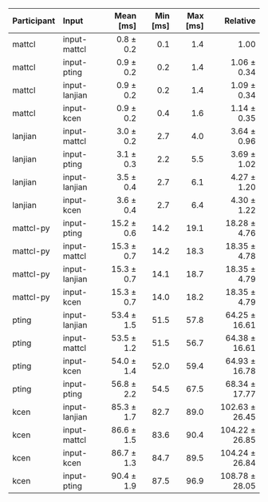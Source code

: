 | Participant | Input | Mean [ms] | Min [ms] | Max [ms] | Relative |
|:---|:---|---:|---:|---:|---:|
| mattcl | input-mattcl | 0.8 ± 0.2 | 0.1 | 1.4 | 1.00 |
| mattcl | input-pting | 0.9 ± 0.2 | 0.2 | 1.4 | 1.06 ± 0.34 |
| mattcl | input-lanjian | 0.9 ± 0.2 | 0.2 | 1.4 | 1.09 ± 0.34 |
| mattcl | input-kcen | 0.9 ± 0.2 | 0.4 | 1.6 | 1.14 ± 0.35 |
| lanjian | input-mattcl | 3.0 ± 0.2 | 2.7 | 4.0 | 3.64 ± 0.96 |
| lanjian | input-pting | 3.1 ± 0.3 | 2.2 | 5.5 | 3.69 ± 1.02 |
| lanjian | input-lanjian | 3.5 ± 0.4 | 2.7 | 6.1 | 4.27 ± 1.20 |
| lanjian | input-kcen | 3.6 ± 0.4 | 2.7 | 6.4 | 4.30 ± 1.22 |
| mattcl-py | input-pting | 15.2 ± 0.6 | 14.2 | 19.1 | 18.28 ± 4.76 |
| mattcl-py | input-mattcl | 15.3 ± 0.7 | 14.2 | 18.3 | 18.35 ± 4.78 |
| mattcl-py | input-lanjian | 15.3 ± 0.7 | 14.1 | 18.7 | 18.35 ± 4.79 |
| mattcl-py | input-kcen | 15.3 ± 0.7 | 14.0 | 18.2 | 18.35 ± 4.79 |
| pting | input-lanjian | 53.4 ± 1.5 | 51.5 | 57.8 | 64.25 ± 16.61 |
| pting | input-mattcl | 53.5 ± 1.2 | 51.5 | 56.7 | 64.38 ± 16.61 |
| pting | input-kcen | 54.0 ± 1.4 | 52.0 | 59.4 | 64.93 ± 16.78 |
| pting | input-pting | 56.8 ± 2.2 | 54.5 | 67.5 | 68.34 ± 17.77 |
| kcen | input-lanjian | 85.3 ± 1.7 | 82.7 | 89.0 | 102.63 ± 26.45 |
| kcen | input-mattcl | 86.6 ± 1.5 | 83.6 | 90.4 | 104.22 ± 26.85 |
| kcen | input-kcen | 86.7 ± 1.3 | 84.7 | 89.5 | 104.24 ± 26.84 |
| kcen | input-pting | 90.4 ± 1.9 | 87.5 | 96.9 | 108.78 ± 28.05 |
